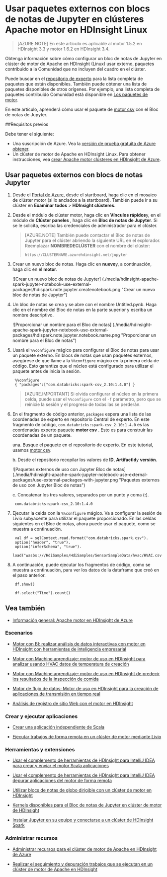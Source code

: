 <properties 
    pageTitle="Usar paquetes externos con blocs de notas de Jupyter en clústeres Apache motor en HDInsight | Azure"
    description="Instrucciones paso a paso sobre cómo configurar blocs de notas de Jupyter disponibles con HDInsight Spark clústeres usar paquetes de motor externos." 
    services="hdinsight" 
    documentationCenter="" 
    authors="nitinme" 
    manager="jhubbard" 
    editor="cgronlun"
    tags="azure-portal"/>

<tags 
    ms.service="hdinsight" 
    ms.workload="big-data" 
    ms.tgt_pltfrm="na" 
    ms.devlang="na" 
    ms.topic="article" 
    ms.date="10/28/2016" 
    ms.author="nitinme"/>


# <a name="use-external-packages-with-jupyter-notebooks-in-apache-spark-clusters-on-hdinsight-linux"></a>Usar paquetes externos con blocs de notas de Jupyter en clústeres Apache motor en HDInsight Linux

>[AZURE.NOTE] En este artículo es aplicable al motor 1.5.2 en HDInsight 3.3 y motor 1.6.2 en HDInsight 3.4. 

Obtenga información sobre cómo configurar un bloc de notas de Jupyter en clúster de motor de Apache en HDInsight (Linux) usar externo, paquetes contribuido a la Comunidad que no incluyen del cuadro en el clúster. 

Puede buscar en el [repositorio de experto](http://search.maven.org/) para la lista completa de paquetes que están disponibles. También puede obtener una lista de paquetes disponibles de otros orígenes. Por ejemplo, una lista completa de paquetes contribuido Comunidad está disponible en [Los paquetes de motor](http://spark-packages.org/).

En este artículo, aprenderá cómo usar el paquete de [motor csv](http://search.maven.org/#artifactdetails%7Ccom.databricks%7Cspark-csv_2.10%7C1.4.0%7Cjar) con el Bloc de notas de Jupyter.

##<a name="prerequisites"></a>Requisitos previos

Debe tener el siguiente:

- Una suscripción de Azure. Vea la [versión de prueba gratuita de Azure obtener](https://azure.microsoft.com/documentation/videos/get-azure-free-trial-for-testing-hadoop-in-hdinsight/).
- Un clúster de motor de Apache en HDInsight Linux. Para obtener instrucciones, vea [crear Apache motor clústeres en HDInsight de Azure](hdinsight-apache-spark-jupyter-spark-sql.md).

## <a name="use-external-packages-with-jupyter-notebooks"></a>Usar paquetes externos con blocs de notas Jupyter 

1. Desde el [Portal de Azure](https://portal.azure.com/), desde el startboard, haga clic en el mosaico de clúster motor (si lo anclados a la startboard). También puede ir a su clúster en **Examinar todos** > **HDInsight clústeres**.   

2. Desde el módulo de clúster motor, haga clic en **Vínculos rápidos**y, en el módulo de **Clúster paneles** , haga clic en **Bloc de notas de Jupyter**. Si se le solicita, escriba las credenciales de administrador para el clúster.

    > [AZURE.NOTE] También puede contactar el Bloc de notas de Jupyter para el clúster abriendo la siguiente URL en el explorador. Reemplazar __NOMBREDECLÚSTER__ con el nombre del clúster:
    >
    > `https://CLUSTERNAME.azurehdinsight.net/jupyter`

2. Crear un nuevo bloc de notas. Haga clic en **nuevo**y, a continuación, haga clic en el **motor**.

    ![Crear un nuevo bloc de notas de Jupyter] (./media/hdinsight-apache-spark-jupyter-notebook-use-external-packages/hdispark.note.jupyter.createnotebook.png "Crear un nuevo bloc de notas de Jupyter")

3. Un bloc de notas se crea y se abre con el nombre Untitled.pynb. Haga clic en el nombre del Bloc de notas en la parte superior y escriba un nombre descriptivo.

    ![Proporcionar un nombre para el Bloc de notas] (./media/hdinsight-apache-spark-jupyter-notebook-use-external-packages/hdispark.note.jupyter.notebook.name.png "Proporcionar un nombre para el Bloc de notas")

4. Usará el `%%configure` mágico para configurar el Bloc de notas para usar un paquete externo. En blocs de notas que usan paquetes externos, asegúrese de que llame a la `%%configure` mágico en la primera celda de código. Esto garantiza que el núcleo está configurado para utilizar el paquete antes de inicia la sesión.

        %%configure
        { "packages":["com.databricks:spark-csv_2.10:1.4.0"] }


    >[AZURE.IMPORTANT] Si olvida configurar el núcleo en la primera celda, puede usar el `%%configure` con el `-f` parámetro, pero que se reinicie la sesión y el progreso de todas las se perderán.

5. En el fragmento de código anterior, `packages` espera una lista de las coordenadas de experto en repositorio Central de experto. En este fragmento de código, `com.databricks:spark-csv_2.10:1.4.0` es las coordenadas experto paquete **motor csv** . Esto es para construir las coordenadas de un paquete.

    una. Busque el paquete en el repositorio de experto. En este tutorial, usamos [motor csv](http://search.maven.org/#artifactdetails%7Ccom.databricks%7Cspark-csv_2.10%7C1.4.0%7Cjar).
    
    b. Desde el repositorio recopilar los valores de **ID**, **ArtifactId**y **versión**.

    ![Paquetes externos de uso con Jupyter Bloc de notas] (./media/hdinsight-apache-spark-jupyter-notebook-use-external-packages/use-external-packages-with-jupyter.png "Paquetes externos de uso con Jupyter Bloc de notas")

    c. Concatenar los tres valores, separados por un punto y coma (**:**).

        com.databricks:spark-csv_2.10:1.4.0

6. Ejecutar la celda con la `%%configure` mágico. Va a configurar la sesión de Livio subyacente para utilizar el paquete proporcionado. En las celdas siguientes en el Bloc de notas, ahora puede usar el paquete, como se muestra a continuación.

        val df = sqlContext.read.format("com.databricks.spark.csv").
        option("header", "true").
        option("inferSchema", "true").
        load("wasbs:///HdiSamples/HdiSamples/SensorSampleData/hvac/HVAC.csv")

7. A continuación, puede ejecutar los fragmentos de código, como se muestra a continuación, para ver los datos de la dataframe que creó en el paso anterior.

        df.show()

        df.select("Time").count()


## <a name="seealso"></a>Vea también


* [Información general: Apache motor en HDInsight de Azure](hdinsight-apache-spark-overview.md)

### <a name="scenarios"></a>Escenarios

* [Motor con BI: realizar análisis de datos interactivas con motor en HDInsight con herramientas de inteligencia empresarial](hdinsight-apache-spark-use-bi-tools.md)

* [Motor con Machine aprendizaje: motor de uso en HDInsight para analizar usando HVAC datos de temperatura de creación](hdinsight-apache-spark-ipython-notebook-machine-learning.md)

* [Motor con Machine aprendizaje: motor de uso en HDInsight de predecir los resultados de la inspección de comida](hdinsight-apache-spark-machine-learning-mllib-ipython.md)

* [Motor de flujo de datos: Motor de uso en HDInsight para la creación de aplicaciones de transmisión en tiempo real](hdinsight-apache-spark-eventhub-streaming.md)

* [Análisis de registro de sitio Web con el motor en HDInsight](hdinsight-apache-spark-custom-library-website-log-analysis.md)

### <a name="create-and-run-applications"></a>Crear y ejecutar aplicaciones

* [Crear una aplicación independiente de Scala](hdinsight-apache-spark-create-standalone-application.md)

* [Ejecutar trabajos de forma remota en un clúster de motor mediante Livio](hdinsight-apache-spark-livy-rest-interface.md)

### <a name="tools-and-extensions"></a>Herramientas y extensiones

* [Usar el complemento de herramientas de HDInsight para IntelliJ IDEA para crear y enviar el motor Scala aplicaciones](hdinsight-apache-spark-intellij-tool-plugin.md)

* [Usar el complemento de herramientas de HDInsight para IntelliJ IDEA depurar aplicaciones del motor de forma remota](hdinsight-apache-spark-intellij-tool-plugin-debug-jobs-remotely.md)

* [Utilizar blocs de notas de globo dirigible con un clúster de motor en HDInsight](hdinsight-apache-spark-use-zeppelin-notebook.md)

* [Kernels disponibles para el Bloc de notas de Jupyter en clúster de motor de HDInsight](hdinsight-apache-spark-jupyter-notebook-kernels.md)

* [Instalar Jupyter en su equipo y conectarse a un clúster de HDInsight Spark](hdinsight-apache-spark-jupyter-notebook-install-locally.md)

### <a name="manage-resources"></a>Administrar recursos

* [Administrar recursos para el clúster de motor de Apache en HDInsight de Azure](hdinsight-apache-spark-resource-manager.md)

* [Realizar el seguimiento y depuración trabajos que se ejecutan en un clúster de motor de Apache en HDInsight](hdinsight-apache-spark-job-debugging.md)
